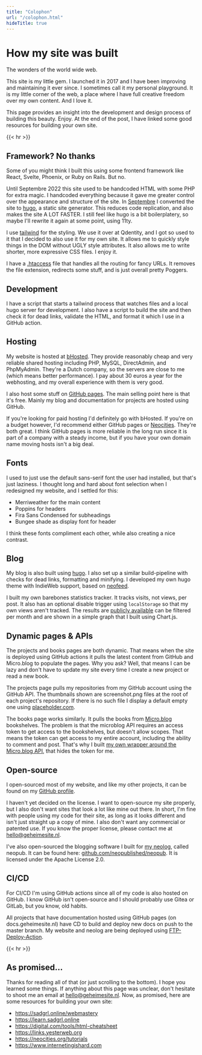 ```yaml
---
title: "Colophon"
url: "/colophon.html"
hideTitle: true
---
```


<h1 class="mb-0">How my site was built</h1>
<p class="subtitle font-poppins font-semibold">The wonders of the world wide web.</p>

This site is my little gem. I launched it in 2017 and I have been improving and maintaining it ever since. I sometimes call it my personal playground. It is my little corner of the web, a place where I have full creative freedom over my own content. And I love it.

This page provides an insight into the development and design process of building this beauty. Enjoy. At the end of the post, I have linked some good resources for building your own site.

{{< hr >}}

## Framework? No thanks

Some of you might think I built this using some frontend framework like React, Svelte, Phoenix, or Ruby on Rails. But no.

Until Septembre 2022 this site used to be handcoded HTML with some PHP for extra magic. I handcoded everything because it gave me greater control over the appearance and structure of the site. In [Septembre](https://github.com/RobinBoers/geheimesite.nl/pull/3) I converted the site to [hugo](https://gohugo.io), a static site generator. This reduces code replication, and also makes the site A LOT FASTER. I still feel like hugo is a bit boilerplatery, so maybe I'll rewrite it again at some point, using 11ty.

I use [tailwind](https://tailwindcss.com) for the styling. We use it over at Qdentity, and I got so used to it that I decided to also use it for my own site. It allows me to quickly style things in the DOM without UGLY style attributes. It also allows me to write shorter, more expressive CSS files. I enjoy it.

I have a [.htaccess](https://github.com/RobinBoers/geheimesite.nl/blob/master/src/.htaccess) file that handles all the routing for fancy URLs. It removes the file extension, redirects some stuff, and is just overall pretty Poggers.

## Development

I have a script that starts a tailwind process that watches files and a local hugo server for development. I also have a script to build the site and then check it for dead links, validate the HTML, and format it which I use in a GitHub action.

## Hosting

My website is hosted at [bHosted](https://www.bhosted.nl/?ref=97f4c4a4b13e269e12cfd4f0352ba527). They provide reasonably cheap and very reliable shared hosting including PHP, MySQL, DirectAdmin, and PhpMyAdmin. They're a Dutch company, so the servers are close to me (which means better performance). I pay about 30 euros a year for the webhosting, and my overall experience with them is very good.

I also host some stuff on [GitHub pages](https://pages.github.com). The main selling point here is that it's free. Mainly my blog and documentation for projects are hosted using GitHub.

If you're looking for paid hosting I'd definitely go with bHosted. If you're on a budget however, I'd recommend either GitHub pages or [Neocities](https://neocities.org). They're both great. I think GitHub pages is more reliable in the long run since it is part of a company with a steady income, but if you have your own domain name moving hosts isn't a big deal.

## Fonts

I used to just use the default sans-serif font the user had installed, but that's just laziness. I thought long and hard about font selection when I redesigned my website, and I settled for this:

-   Merriweather for the main content
-   <span class="font-poppins">Poppins</span> for headers
-   <span class="font-fira">Fira Sans Condensed</span> for subheadings
-   <span class="font-display">Bungee shade</span> as display font for header

I think these fonts compliment each other, while also creating a nice contrast.

## Blog

My blog is also built using [hugo](https://gohugo.io). I also set up a similar build-pipeline with checks for dead links, formatting and minifying. I developed my own hugo theme with IndieWeb support, based on [neofeed](https://neofeed.dev).

I built my own barebones statistics tracker. It tracks visits, not views, per post. It also has an optional disable trigger using `localStorage` so that my own views aren't tracked. The results are [publicly available](/blog/stats) can be filtered per month and are shown in a simple graph that I built using Chart.js.

## Dynamic pages & APIs

The projects and books pages are both dynamic. That means when the site is deployed using GitHub actions it pulls the latest content from GitHub and Micro.blog to populate the pages. Why you ask? Well, that means I can be lazy and don't have to update my site every time I create a new project or read a new book.

The projects page pulls my repositories from my GitHub account using the GitHub API. The thumbnails shown are screenshot.png files at the root of each project's repository. If there is no such file I display a default empty one using [placeholder.com](https://placeholder.com).

The books page works similarly. It pulls the books from [Micro.blog](https://micro.blog) bookshelves. The problem is that the microblog API requires an access token to get access to the bookshelves, but doesn't allow scopes. That means the token can get access to my entire account, including the ability to comment and post. That's why I built [my own wrapper around the Micro.blog API](https://github.com/RobinBoers/api.geheimesite.nl/blob/master/books/README.md), that hides the token for me.

## Open-source

I open-sourced most of my website, and like my other projects, it can be found on my [GitHub profile](https://github.com/RobinBoers/geheimesite.nl).

I haven't yet decided on the license. I want to open-source my site properly, but I also don't want sites that look a lot like mine out there. In short, I'm fine with people using my code for their site, as long as it looks different and isn't just straight up a copy of mine. I also don't want any commercial or patented use. If you know the proper license, please contact me at [hello@geheimesite.nl](mailto:hello@geheimesite.nl).

I've also open-sourced the blogging software I built for [my neolog](https://micro.geheimesite.nl), called neopub. It can be found here: [github.com/neopublished/neopub](https://github.com/neopublished/neopub). It is licensed under the Apache License 2.0.

## CI/CD

For CI/CD I'm using GitHub actions since all of my code is also hosted on GitHub. I know GitHub isn't open-source and I should probably use Gitea or GitLab, but you know, old habits.

All projects that have documentation hosted using GitHub pages (on docs.geheimesite.nl) have CD to build and deploy new docs on push to the master branch. My website and neolog are being deployed using [FTP-Deploy-Action](https://github.com/marketplace/actions/ftp-deploy).

{{< hr >}}

## As promised...

Thanks for reading all of that (or just scrolling to the bottom). I hope you learned some things. If anything about this page was unclear, don't hesitate to shoot me an email at [hello@geheimesite.nl](mailto:hello@geheimesite.nl). Now, as promised, here are some resources for building your own site:

-   <https://sadgrl.online/webmastery>
-   <https://learn.sadgrl.online>
-   <https://digital.com/tools/html-cheatsheet>
-   <https://links.yesterweb.org>
-   <https://neocities.org/tutorials>
-   <https://www.internetingishard.com>
